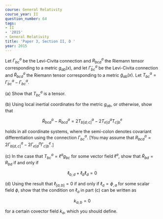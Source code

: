 ```yaml
---
course: General Relativity
course_year: II
question_number: 64
tags:
- II
- '2015'
- General Relativity
title: 'Paper 3, Section II, D '
year: 2015
---
```




Let $\Gamma_{b c}^{a}$ be the Levi-Civita connection and $R_{b c d}^{a}$ the Riemann tensor corresponding to a metric $g_{a b}(x)$, and let $\widetilde{\Gamma}_{b c}^{a}$ be the Levi-Civita connection and $\widetilde{R}_{b c d}^{a}$ the Riemann tensor corresponding to a metric $\tilde{g}_{a b}(x)$. Let $T_{b c}^{a}=\widetilde{\Gamma}_{b c}^{a}-\Gamma_{b c}^{a}$.

(a) Show that $T_{b c}^{a}$ is a tensor.

(b) Using local inertial coordinates for the metric $g_{a b}$, or otherwise, show that

$$\widetilde{R}_{b c d}^{a}-R_{b c d}^{a}=2 T_{b[d ; c]}^{a}-2 T_{e[d}^{a} T_{c] b}^{e}$$

holds in all coordinate systems, where the semi-colon denotes covariant differentiation using the connection $\Gamma_{b c}^{a}$. [You may assume that $R_{b c d}^{a}=2 \Gamma_{b[d, c]}^{a}-2 \Gamma_{e[d}^{a} \Gamma_{c] b}^{e}$.]

(c) In the case that $T_{b c}^{a}=\ell^{a} g_{b c}$ for some vector field $\ell^{a}$, show that $\widetilde{R}_{b d}=R_{b d}$ if and only if

$$\ell_{b ; d}+\ell_{b} \ell_{d}=0$$

(d) Using the result that $\ell_{[a ; b]}=0$ if and only if $\ell_{a}=\phi_{, a}$ for some scalar field $\phi$, show that the condition on $\ell_{a}$ in part (c) can be written as

$$k_{a ; b}=0$$

for a certain covector field $k_{a}$, which you should define.
